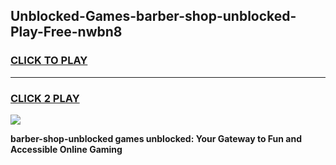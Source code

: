 
## Unblocked-Games-barber-shop-unblocked-Play-Free-nwbn8
<h3>
<a href="https://premium76.site?title=barber-shop-unblocked&ref=18A1">CLICK TO PLAY</a></h3>
<hr>

<h3>
<a href="https://premium76.site?title=barber-shop-unblocked&ref=18A1">CLICK 2 PLAY</a>
  
</h3>

<a href="https://premium76.site?title=barber-shop-unblocked&ref=18A1"><img src="https://clearcache.store/games.png"></a>


**barber-shop-unblocked games unblocked: Your Gateway to Fun and Accessible Online Gaming**
